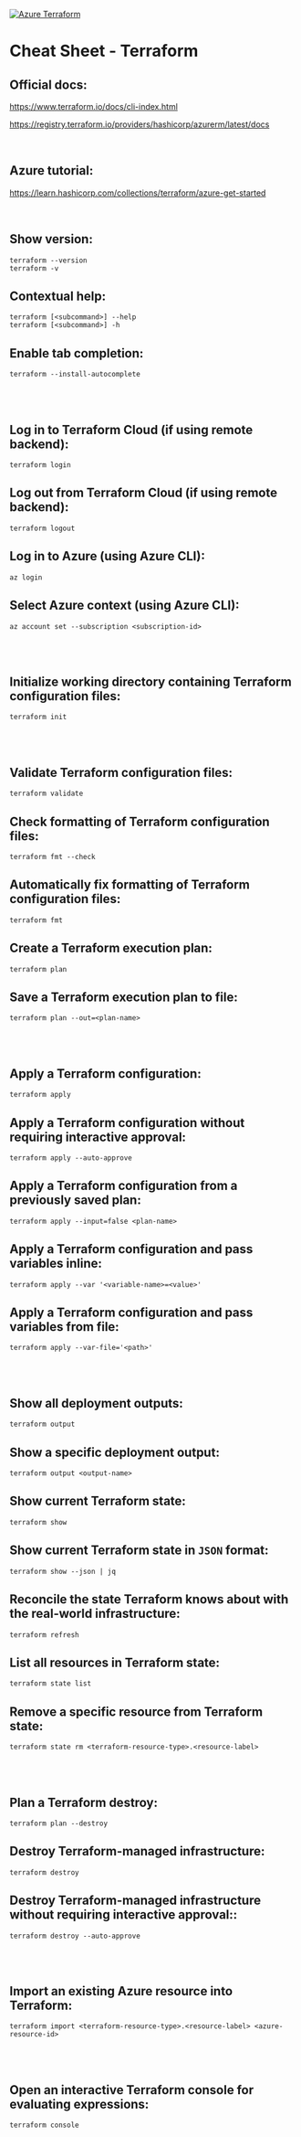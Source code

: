 [![Azure Terraform](https://github.com/mattiasholm/code/actions/workflows/azure-tf.yml/badge.svg)](https://github.com/mattiasholm/code/actions/workflows/azure-tf.yml)

# Cheat Sheet - Terraform

## Official docs:
https://www.terraform.io/docs/cli-index.html

https://registry.terraform.io/providers/hashicorp/azurerm/latest/docs

<br>

## Azure tutorial:
https://learn.hashicorp.com/collections/terraform/azure-get-started

<br>

## Show version:
```shell
terraform --version
terraform -v
```

## Contextual help:
```shell
terraform [<subcommand>] --help
terraform [<subcommand>] -h
```

## Enable tab completion:
```shell
terraform --install-autocomplete
```

<br><br>

## Log in to Terraform Cloud (if using remote backend):
```shell
terraform login
```

## Log out from Terraform Cloud (if using remote backend):
```shell
terraform logout
```

## Log in to Azure (using Azure CLI):
```shell
az login
```

## Select Azure context (using Azure CLI):
```shell
az account set --subscription <subscription-id>
```

<br><br>

## Initialize working directory containing Terraform configuration files:
```shell
terraform init
```

<br><br>

## Validate Terraform configuration files:
```shell
terraform validate
```

## Check formatting of Terraform configuration files:
```shell
terraform fmt --check
```

## Automatically fix formatting of Terraform configuration files:
```shell
terraform fmt
```

## Create a Terraform execution plan:
```shell
terraform plan
```

## Save a Terraform execution plan to file:
```shell
terraform plan --out=<plan-name>
```

<br><br>

## Apply a Terraform configuration:
```shell
terraform apply
```

## Apply a Terraform configuration without requiring interactive approval:
```shell
terraform apply --auto-approve
```

## Apply a Terraform configuration from a previously saved plan:
```shell
terraform apply --input=false <plan-name>
```

## Apply a Terraform configuration and pass variables inline:
```shell
terraform apply --var '<variable-name>=<value>'
```

## Apply a Terraform configuration and pass variables from file:
```shell
terraform apply --var-file='<path>'
```

<br><br>

## Show all deployment outputs:
```shell
terraform output
```

## Show a specific deployment output:
```shell
terraform output <output-name>
```

## Show current Terraform state:
```shell
terraform show
```

## Show current Terraform state in `JSON` format:
```shell
terraform show --json | jq
```

## Reconcile the state Terraform knows about with the real-world infrastructure:
```shell
terraform refresh
```

## List all resources in Terraform state:
```shell
terraform state list
```

## Remove a specific resource from Terraform state:
```shell
terraform state rm <terraform-resource-type>.<resource-label>
```

<br><br>

## Plan a Terraform destroy:
```shell
terraform plan --destroy
```

## Destroy Terraform-managed infrastructure:
```shell
terraform destroy 
```

## Destroy Terraform-managed infrastructure without requiring interactive approval::
```shell
terraform destroy --auto-approve
```

<br><br>

## Import an existing Azure resource into Terraform:
```shell
terraform import <terraform-resource-type>.<resource-label> <azure-resource-id>
```

<br><br>

## Open an interactive Terraform console for evaluating expressions:
```shell
terraform console
```